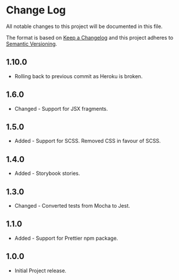 # Change Log

All notable changes to this project will be documented in this file.

The format is based on [Keep a Changelog](http://keepachangelog.com/)
and this project adheres to [Semantic Versioning](http://semver.org/).

## 1.10.0

- Rolling back to previous commit as Heroku is broken.

## 1.6.0

- Changed - Support for JSX fragments.

## 1.5.0

- Added - Support for SCSS. Removed CSS in favour of SCSS.

## 1.4.0

- Added - Storybook stories.

## 1.3.0

- Changed - Converted tests from Mocha to Jest.

## 1.1.0

- Added - Support for Prettier npm package.

## 1.0.0

- Initial Project release.